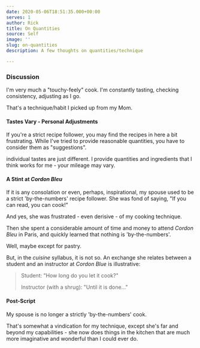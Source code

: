 ```yaml
---
date: 2020-05-06T18:51:35.000+00:00
serves: 1
author: Rick
title: On Quantities
source: Self
image: ''
slug: on-quantities
description: A few thoughts on quantities/technique

---
```

### Discussion

I'm very much a "touchy-feely" cook.  I'm constantly tasting, checking consistency, adjusting as I go.

That's a technique/habit I picked up from my Mom.

#### Tastes Vary - Personal Adjustments

If you're a strict recipe follower, you may find the recipes in here a bit frustrating.  While I've tried to provide reasonable quantities, you have to consider them as "suggestions".

individual tastes are just different.  I provide quantities and ingredients that I think works for me - your mileage may vary.

#### A Stint at _Cordon Bleu_

If it is any consolation or even, perhaps, inspirational, my spouse used to be a strict 'by-the-numbers' recipe follower.  She was fond of saying, "If you can read, you can cook!"

And yes, she was frustrated - even derisive - of my cooking technique.

Then she spent a considerable amount of time and money to attend _Cordon Bleu_ in Paris, and quickly learned that nothing is 'by-the-numbers'.

Well, maybe except for pastry.

But, in the _cuisine_ syllabus, it is not so.  An exchange she relates between a student and an instructor at _Cordon Blue_ is illustrative:

> Student: "How long do you let it cook?"
>
> Instructor (with a shrug): "Until it is done..."

#### Post-Script

My spouse is no longer a strictly 'by-the-numbers' cook.

That's somewhat a vindication for my technique, except she's far and beyond my capabilities - she now does things in the kitchen that are much more imaginative and wonderful than I could ever do.